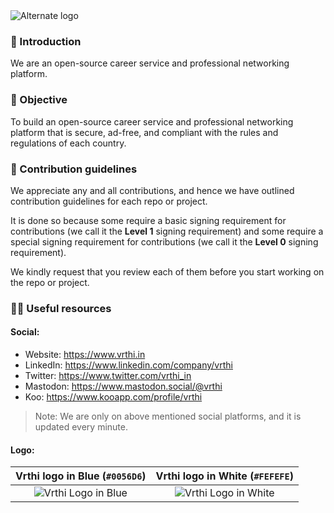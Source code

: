<picture>
  <source media="(prefers-color-scheme: dark)" srcset="https://github.com/vrthi/.github/assets/68323012/3a65abfe-cde7-4a83-b540-805c9ab6eda9">
  <source media="(prefers-color-scheme: light)" srcset="https://github.com/vrthi/.github/assets/68323012/3a65abfe-cde7-4a83-b540-805c9ab6eda9">
  <img alt="Alternate logo" src="https://github.com/vrthi/.github/assets/68323012/3a65abfe-cde7-4a83-b540-805c9ab6eda9">
</picture>

### 👋 Introduction

We are an open-source career service and professional networking platform.

### 🎯 Objective

To build an open-source career service and professional networking platform that is secure, ad-free, and compliant with the rules and regulations of each country.

### 🌈 Contribution guidelines

We appreciate any and all contributions, and hence we have outlined contribution guidelines for each repo or project.

It is done so because some require a basic signing requirement for contributions (we call it the **Level 1** signing requirement) and some require a special signing requirement for contributions (we call it the **Level 0** signing requirement).

We kindly request that you review each of them before you start working on the repo or project.


### 👩‍💻 Useful resources

#### Social:
  - Website: https://www.vrthi.in
  - LinkedIn: https://www.linkedin.com/company/vrthi
  - Twitter: https://www.twitter.com/vrthi_in
  - Mastodon: https://www.mastodon.social/@vrthi
  - Koo: https://www.kooapp.com/profile/vrthi

> Note: We are only on above mentioned social platforms, and it is updated every minute.

#### Logo:

  Vrthi logo in Blue (`#0056D6`) |   Vrthi logo in White (`#FEFEFE`)
  :-------------------------: |  :-------------------------:
  ![Vrthi Logo in Blue](https://github.com/vrthi/.github/assets/68323012/1ee18e4e-c5e7-4ac7-a26c-1f7e68f60980) |  ![Vrthi Logo in White](https://github.com/vrthi/.github/assets/68323012/ebf517ba-bfc0-4d9f-9bcb-a0a6b0c5469f)


